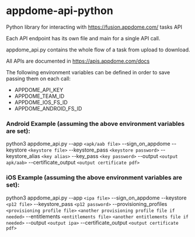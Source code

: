 # appdome-api-python
Python library for interacting with https://fusion.appdome.com/ tasks API

Each API endpoint has its own file and main for a single API call.

appdome_api.py contains the whole flow of a task from upload to download.

All APIs are documented in https://apis.appdome.com/docs

The following environment variables can be defined in order to save passing them on each call:

* APPDOME_API_KEY
* APPDOME_TEAM_ID
* APPDOME_IOS_FS_ID
* APPDOME_ANDROID_FS_ID


### Android Example (assuming the above environment variables are set):

python3 appdome_api.py --app `<apk/aab file>` --sign_on_appdome --keystore `<keystore file>` --keystore_pass `<keystore password>`
 --keystore_alias `<key alias>` --key_pass `<key password>` --output `<output apk/aab>` --certificate_output `<output certificate pdf>`

### iOS Example (assuming the above environment variables are set):

python3 appdome_api.py --app `<ipa file>` --sign_on_appdome --keystore `<p12 file>` --keystore_pass `<p12 password>`
--provisioning_profiles `<provisioning profile file>` `<another provisioning profile file if needed>` --entitlements `<entitlements file>` `<another entitlements file if needed>` --output `<output ipa>` --certificate_output `<output certificate pdf>`
